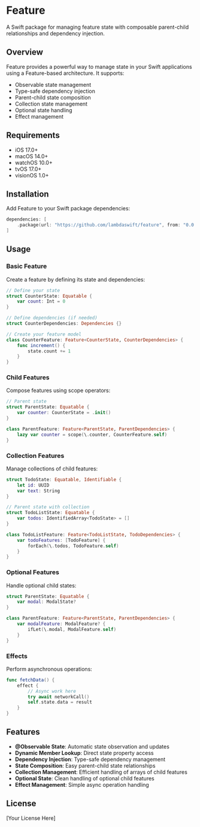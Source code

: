 # Feature

A Swift package for managing feature state with composable parent-child relationships and dependency injection.

## Overview

Feature provides a powerful way to manage state in your Swift applications using a Feature-based architecture. It supports:

- Observable state management
- Type-safe dependency injection
- Parent-child state composition
- Collection state management
- Optional state handling
- Effect management

## Requirements

- iOS 17.0+
- macOS 14.0+
- watchOS 10.0+
- tvOS 17.0+
- visionOS 1.0+

## Installation

Add Feature to your Swift package dependencies:

```swift
dependencies: [
    .package(url: "https://github.com/lambdaswift/feature", from: "0.0.1")
]
```

## Usage

### Basic Feature

Create a feature by defining its state and dependencies:

```swift
// Define your state
struct CounterState: Equatable {
    var count: Int = 0
}

// Define dependencies (if needed)
struct CounterDependencies: Dependencies {}

// Create your feature model
class CounterFeature: Feature<CounterState, CounterDependencies> {
    func increment() {
        state.count += 1
    }
}
```

### Child Features

Compose features using scope operators:

```swift
// Parent state
struct ParentState: Equatable {
    var counter: CounterState = .init()
}

class ParentFeature: Feature<ParentState, ParentDependencies> {
    lazy var counter = scope(\.counter, CounterFeature.self)
}
```

### Collection Features

Manage collections of child features:

```swift
struct TodoState: Equatable, Identifiable {
    let id: UUID
    var text: String
}

// Parent state with collection
struct TodoListState: Equatable {
    var todos: IdentifiedArray<TodoState> = []
}

class TodoListFeature: Feature<TodoListState, TodoDependencies> {
    var todoFeatures: [TodoFeature] {
        forEach(\.todos, TodoFeature.self)
    }
}
```

### Optional Features

Handle optional child states:

```swift
struct ParentState: Equatable {
    var modal: ModalState?
}

class ParentFeature: Feature<ParentState, ParentDependencies> {
    var modalFeature: ModalFeature? {
        ifLet(\.modal, ModalFeature.self)
    }
}
```

### Effects

Perform asynchronous operations:

```swift
func fetchData() {
    effect {
        // Async work here
        try await networkCall()
        self.state.data = result
    }
}
```

## Features

- **@Observable State**: Automatic state observation and updates
- **Dynamic Member Lookup**: Direct state property access
- **Dependency Injection**: Type-safe dependency management
- **State Composition**: Easy parent-child state relationships
- **Collection Management**: Efficient handling of arrays of child features
- **Optional State**: Clean handling of optional child features
- **Effect Management**: Simple async operation handling

## License

[Your License Here]
